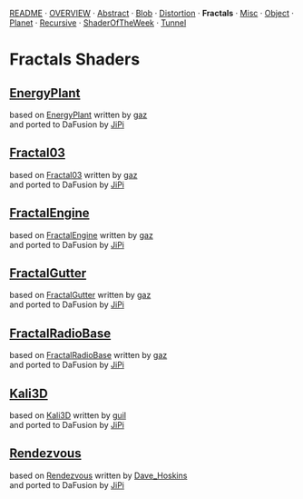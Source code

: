 
  <!--                                                             -->
  <!--           THIS IS AN AUTOMATICALLY GENERATED FILE           -->
  <!--                                                             -->
  <!--                  D O   N O T   E D I T ! ! !                -->
  <!--                                                             -->
  <!--  ALL CHANGES WILL BE OVERWRITTEN WITHOUT ANY FURTHER NOTICE -->
  <!--                                                             -->


[README](../README.md) · [OVERVIEW](../OVERVIEW.md) · [Abstract](../Abstract/README.md) · [Blob](../Blob/README.md) · [Distortion](../Distortion/README.md) · **Fractals** · [Misc](../Misc/README.md) · [Object](../Object/README.md) · [Planet](../Planet/README.md) · [Recursive](../Recursive/README.md) · [ShaderOfTheWeek](../ShaderOfTheWeek/README.md) · [Tunnel](../Tunnel/README.md)

# Fractals Shaders

## **[EnergyPlant](EnergyPlant.md)**
based on [EnergyPlant](https://www.shadertoy.com/view/WdjBWc) written by [gaz](https://www.shadertoy.com/user/gaz)<br />and ported to DaFusion by [JiPi](../../Site/Profiles/JiPi.md)

## **[Fractal03](Fractal03.md)**
based on [Fractal03](https://www.shadertoy.com/view/3lKcDV) written by [gaz](https://www.shadertoy.com/user/gaz)<br />and ported to DaFusion by [JiPi](../../Site/Profiles/JiPi.md)

## **[FractalEngine](FractalEngine.md)**
based on [FractalEngine](https://www.shadertoy.com/view/ttSBRm) written by [gaz](https://www.shadertoy.com/user/gaz)<br />and ported to DaFusion by [JiPi](../../Site/Profiles/JiPi.md)

## **[FractalGutter](FractalGutter.md)**
based on [FractalGutter](https://www.shadertoy.com/view/ttjBD1) written by [gaz](https://www.shadertoy.com/user/gaz)<br />and ported to DaFusion by [JiPi](../../Site/Profiles/JiPi.md)

## **[FractalRadioBase](FractalRadioBase.md)**
based on [FractalRadioBase](https://www.shadertoy.com/view/WlcczS) written by [gaz](https://www.shadertoy.com/user/gaz)<br />and ported to DaFusion by [JiPi](../../Site/Profiles/JiPi.md)

## **[Kali3D](Kali3D.md)**
based on [Kali3D](https://www.shadertoy.com/view/MdB3DK) written by [guil](https://www.shadertoy.com/user/guil)<br />and ported to DaFusion by [JiPi](../../Site/Profiles/JiPi.md)

## **[Rendezvous](Rendezvous.md)**
based on [Rendezvous](https://www.shadertoy.com/view/ldjGDw) written by [Dave_Hoskins](https://www.shadertoy.com/user/Dave_Hoskins)<br />and ported to DaFusion by [JiPi](../../Site/Profiles/JiPi.md)


